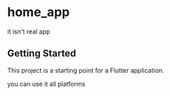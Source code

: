 # home_app

it isn't real app

## Getting Started

This project is a starting point for a Flutter application.

you can use it all platforms
